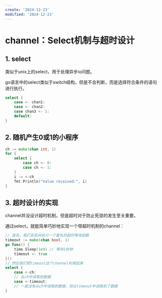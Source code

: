 ```yaml
---
create: '2024-12-23'
modified: '2024-12-23'
---
```


# channel：Select机制与超时设计

## 1. select

类似于unix上的select，用于处理异步io问题。

go语言中的select类似于switch结构，但是不会判断，而是选择符合条件的语句进行执行。

```go
select {
    case <- chan1:
	case <- chan2:
    case chan3 <- 1:
    default:
}
```

## 2. 随机产生0或1的小程序

```go
ch := make(chan int, 1) 
for { 
    select { 
        case ch <- 0: 
        case ch <- 1: 
    } 
    i := <-ch 
    fmt.Println("Value received:", i) 
} 
```

## 3. 超时设计的实现

channel并没设计超时机制，但是超时对于防止死锁的发生至关重要。

通过select，就能简单巧妙地实现一个带超时机制的channel：

```go
// 首先，我们实现并执行一个匿名的超时等待函数 
timeout := make(chan bool, 1) 
go func() { 
    time.Sleep(1e9) // 等待1秒钟 
    timeout <- true 
}() 
// 然后我们把timeout这个channel利用起来 
select { 
	case <-ch: 
    // 从ch中读取到数据 
	case <-timeout: 
    // 一直没有从ch中读取到数据，但从timeout中读取到了数据 
}
```